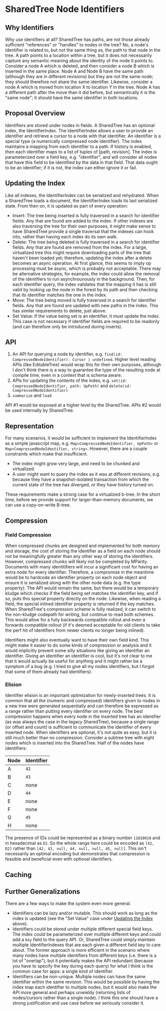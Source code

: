 # SharedTree Node Identifiers

## Why Identifiers

Why use identifiers at all? SharedTree has paths, are not those already sufficient "references" or "handles" to nodes in the tree? No, a node's identifier is related to, but not the same thing as, the path to that node in the tree. A path points to a location within a tree, but it does not necessarily capture any semantic meaning about the identity of the node it points to. Consider a node A which is deleted, and then consider a node B which is inserted in the same place. Node A and Node B have the same path (although they are in different revisions) but they are not the same node; they should therefore not share the same identifier. Likewise, consider a node A which is moved from location X to location Y in the tree. Node A has a different path after the move than it did before, but semantically it is the "same node"; it should have the same identifier in both locations.

## Proposal Overview

Identifiers are stored under nodes in fields. A SharedTree has an optional index, the IdentifierIndex. The IdentifierIndex allows a user to provide an identifier and retrieve a cursor to a node with that identifier. An identifier is a special type (a numerically compressed node identifier). The index maintains a mapping from each identifier to a path. If history is enabled, then each identifier maps to a list of tuples of [path, revision]. The index is parameterized over a field key, e.g. "identifier", and will consider all nodes that have this field to be identified by the data in that field. That data ought to be an identifier; if it is not, the index can either ignore it or fail.

## Updating the Index

Like all indexes, the IdentifierIndex can be serialized and rehydrated. When a SharedTree loads a document, the IdentifierIndex loads its last serialized state. From then on, it is updated as part of every operation:

* Insert: The tree being inserted is fully traversed in a search for identifier fields. Any that are found are added to the index. If other indexes are also traversing the tree for their own purposes, it might make sense to have SharedTree provide a single traversal that the indexes can hook into, rather than having each index do its own walk.
* Delete: The tree being deleted is fully traversed in a search for identifier fields. Any that are found are removed from the index. For a large, virtualized tree this might require downloading parts of the tree that haven't been loaded yet; therefore, updating the index after a delete becomes an async operation. At first glance, this seems to imply op processing must be async, which is probably not acceptable. There may be alternative strategies; for example, the index could allow the removal of the identifiers to run asynchrounously in the background. Then, for each identifier query, the index validates that the mapping it has is still valid by looking up the node in the forest by its path and then checking that its identifier matches the one in the index.
* Move: The tree being moved is fully traversed in a search for identifier fields. Any that are found are updated with new paths in the index. This has similar requirements to delete, just above.
* Set Value: If the value being set is an identifier, it must update the index. This case is not necessary if identifier fields are required to be readonly (and can therefore only be introduced during inserts).

## API

1. An API for querying a node by identifier, e.g. `find(id: CompressedNodeIdentifier): Cursor | undefined`. Higher level reading APIs (like EditableTree) would wrap this for their own purposes, although I don't think there is a way to guarantee the type of the resulting node at compile time, even in a context that is schema aware.
2. APIs for updating the contents of the index, e.g. `set(id: CompressedNodeIdentifier, path: UpPath)` and `delete(id: CompressedNodeIdentifier)`
3. `summarize` and `load`

API #1 would be exposed at a higher level by the SharedTree. APIs #2 would be used internally by SharedTree.

## Representation

For many scenarios, it would be sufficient to implement the IdentifierIndex as a simple javascript map, e.g. `Map<CompressedNodeIdentifier, UpPath>` or `Map<CompressedNodeIdentifier, string>`. However, there are a couple constraints which make that insufficient.

* The index might grow very large, and need to be chunked and virtualized.
* A user might want to query the index as it was at different revisions, e.g. because they have a snapshot-isolated transaction from which the current state of the tree has diverged, or they have history turned on.

These requirements make a strong case for a virtualized b-tree. In the short time, before we provide support for larger-than-memory documents, we can use a copy-on-write B-tree.

## Compression

### Field Compression

When compressed chunks are designed and implemented for both memory and storage, the cost of storing the identifier as a field on each node should not be meaningfully greater than any other way of storing the identifiers. However, compressed chunks will likely not be completed by MParity. Documents with many identitifiers will incur a significant cost for having an extra node for every identifier. Therefore, a compromise in the meantime would be to hardcode an identifier property on each node object and ensure it is serialized along with the other node data (e.g. the type property). The API would remain the same, but there would be a temporary kludge which checks if the field being set matches the identifier key, and if so, puts this special property directly on the node. Likewise, when reading a field, the special inlined identifier property is returned if the key matches. When SharedTree's compression scheme is fully realized, it can switch to the non-kludge codepath for writing, but continue to read both schemes. This would allow for a fully backwards compatible rollout and even a forwards compatible rollout (if it's deemed acceptable for old clients to take the perf hit of identifiers from newer clients no longer being inlined).

Identifiers might also eventually want to have their own field kind. This might make it easier to do some kinds of compression or analysis and it would implicitly prevent some silly situations like giving an identifier an identifier. Giving an identifier an identifier is cool, but it's not clear to me that it would actually be useful for anything and it might rather be a symptom of a bug (e.g. I tried to give all my nodes identifiers, but I forgot that some of them already had identifiers).

### Elision

Identifier elision is an important optimization for newly-inserted trees. It is common that all the (numeric and compressed) identifiers given to nodes in a new tree were generated sequentially and can therefore be expressed as a range rather than putting every identifier on every node. The best compression happens when every node in the inserted tree has an identifier (as was always the case in the legacy SharedTree), because a single range (or offset and count) is sufficient to communicate the identifier of every inserted node. When identifiers are optional, it's not quite as easy, but it is still much better than no compression. Consider a subtree tree with eight nodes which is inserted into the SharedTree. Half of the nodes have identifiers:

Node | Identifier
-----|-----------
A    | `42`
B    | `43`
C    | none
D    | `44`
E    | none
F    | none
G    | `45`
H    | none

The presence of IDs could be represented as a binary number `11010010` and in hexadecimal as `D2`. So the whole range here could be encoded as `[42, D2]` rather than `[42, 43, null, 44, null, null, 45, null]`. This isn't necessarily an optimal encoding but demonstrates that compression is feasible and beneficial even with optional identifiers.

## Caching



## Further Generalizations

There are a few ways to make the system even more general.

* Identifiers can be lazy and/or mutable. This should work as long as the index is updated (see the "Set Value" case under [Updating the Index](#updating-the-index) above).
* Identifiers could be stored under multiple different special field keys. The index could be parameterized over multiple different keys and could add a `key` field to the query API. Or, SharedTree could simply maintain multiple IdentifierIndexes that are each given a different field key to care about. The former approach is more efficient in the scenario where many nodes have multiple identifiers from different keys (i.e. there is a lot of "overlap"), but it potentially makes the API redundant (because you have to specify the key during each query) for what I think is the common case for apps: a single kind of identifier.
* Identifiers can be non-unique. Multiple nodes can have the same identifier within the same revision. This would be possible by having the index map each identifier to multiple nodes, but it would also make the API more general and perhaps unwieldy (returning lists of nodes/cursors rather than a single node). I think this one should have a strong justification and use case before we seriously consider it.
